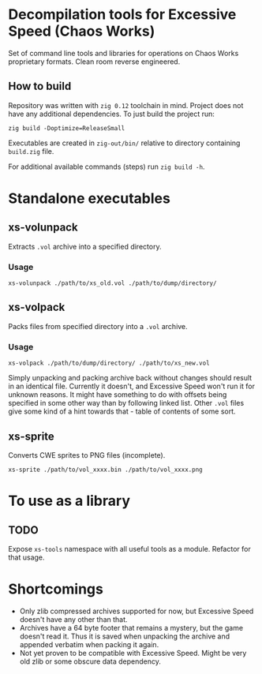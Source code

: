 # Decompilation tools for Excessive Speed (Chaos Works)

Set of command line tools and libraries for operations on
Chaos Works proprietary formats. Clean room reverse engineered.

## How to build

Repository was written with `zig 0.12` toolchain in mind.
Project does not have any additional dependencies. To just build the project run:

```shell
zig build -Doptimize=ReleaseSmall
```

Executables are created in `zig-out/bin/` relative to directory containing `build.zig` file.

For additional available commands (steps) run `zig build -h`.

# Standalone executables

## xs-volunpack

Extracts `.vol` archive into a specified directory.

### Usage

```shell
xs-volunpack ./path/to/xs_old.vol ./path/to/dump/directory/
```

## xs-volpack

Packs files from specified directory into a `.vol` archive.

### Usage

```shell
xs-volpack ./path/to/dump/directory/ ./path/to/xs_new.vol
```

Simply unpacking and packing archive back without changes
should result in an identical file. Currently it doesn't,
and Excessive Speed won't run it for unknown reasons. It
might have something to do with offsets being specified in
some other way than by following linked list. Other `.vol`
files give some kind of a hint towards that - table of
contents of some sort.

## xs-sprite

Converts CWE sprites to PNG files (incomplete).

```shell
xs-sprite ./path/to/vol_xxxx.bin ./path/to/vol_xxxx.png
```

# To use as a library

## TODO

Expose `xs-tools` namespace with all useful tools as a module. Refactor for that usage.

# Shortcomings

- Only zlib compressed archives supported for now, but
  Excessive Speed doesn't have any other than that.
- Archives have a 64 byte footer that remains a mystery,
  but the game doesn't read it. Thus it is saved when
  unpacking the archive and appended verbatim when
  packing it again.
- Not yet proven to be compatible with Excessive Speed.
  Might be very old zlib or some obscure data dependency.

